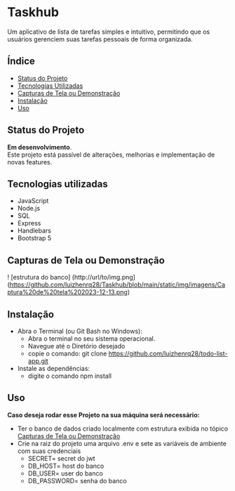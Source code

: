 # Taskhub

Um aplicativo de lista de tarefas simples e intuitivo, permitindo que os usuários gerenciem suas tarefas pessoais de forma organizada.

## Índice

- [Status do Projeto](#status-do-projeto)
- [Tecnologias Utilizadas](#tecnologias-utilizadas)
- [Capturas de Tela ou Demonstração](#capturas-de-tela-ou-demonstração)
- [Instalação](#instalação)
- [Uso](#uso)

## Status do Projeto

**Em desenvolvimento**.  
Este projeto está passível de alterações, melhorias e implementação de novas features.

## Tecnologias utilizadas

 - JavaScript
 - Node.js
 - SQL
 - Express
 - Handlebars
 - Bootstrap 5

## Capturas de Tela ou Demonstração

 ! [estrutura do banco] (http://url/to/img.png](https://github.com/luizhenrq28/Taskhub/blob/main/static/img/imagens/Captura%20de%20tela%202023-12-13.png)

## Instalação

- Abra o Terminal (ou Git Bash no Windows):
   - Abra o terminal no seu sistema operacional.
   - Navegue até o Diretório desejado
   - copie o comando: git clone https://github.com/luizhenrq28/todo-list-app.git
- Instale as dependências:
   - digite o comando npm install

## Uso
**Caso deseja rodar esse Projeto na sua máquina será necessário:**
- Ter o banco de dados criado localmente com estrutura exibida no tópico [Capturas de Tela ou Demonstração](#capturas-de-tela-ou-demonstração)
- Crie na raiz do projeto uma arquivo .env e sete as variáveis de ambiente com suas credenciais
    - SECRET= secret do jwt
    - DB_HOST= host do banco
    - DB_USER= user do banco
    - DB_PASSWORD= senha do banco
